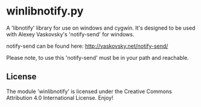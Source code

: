 # winlibnotify.py

A 'libnotify' library for use on windows and cygwin.  It's designed to be used with Alexey Vaskovsky's 'notify-send' for windows.

notify-send can be found here: http://vaskovsky.net/notify-send/

Please note, to use this 'notify-send' must be in your path and reachable.

## License

The module 'winlibnotify' is licensed under the Creative Commons Attribution 4.0 International License.  Enjoy!
